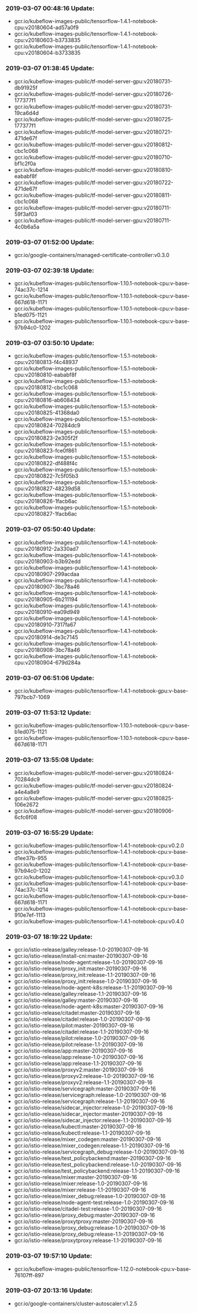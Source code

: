### 2019-03-07 00:48:16 Update:

- gcr.io/kubeflow-images-public/tensorflow-1.4.1-notebook-cpu:v20180604-ad57a0f9
- gcr.io/kubeflow-images-public/tensorflow-1.4.1-notebook-cpu:v20180603-b3733835
- gcr.io/kubeflow-images-public/tensorflow-1.4.1-notebook-cpu:v20180604-b3733835
### 2019-03-07 01:38:45 Update:

- gcr.io/kubeflow-images-public/tf-model-server-gpu:v20180731-db91925f
- gcr.io/kubeflow-images-public/tf-model-server-gpu:v20180726-177377f1
- gcr.io/kubeflow-images-public/tf-model-server-gpu:v20180731-19ca6d4d
- gcr.io/kubeflow-images-public/tf-model-server-gpu:v20180725-177377f1
- gcr.io/kubeflow-images-public/tf-model-server-gpu:v20180721-471de67f
- gcr.io/kubeflow-images-public/tf-model-server-gpu:v20180812-cbc1c068
- gcr.io/kubeflow-images-public/tf-model-server-gpu:v20180710-bf1c2f0a
- gcr.io/kubeflow-images-public/tf-model-server-gpu:v20180810-eababf8f
- gcr.io/kubeflow-images-public/tf-model-server-gpu:v20180722-471de67f
- gcr.io/kubeflow-images-public/tf-model-server-gpu:v20180811-cbc1c068
- gcr.io/kubeflow-images-public/tf-model-server-gpu:v20180711-59f3af03
- gcr.io/kubeflow-images-public/tf-model-server-gpu:v20180711-4c0b6a5a
### 2019-03-07 01:52:00 Update:

- gcr.io/google-containers/managed-certificate-controller:v0.3.0
### 2019-03-07 02:39:18 Update:

- gcr.io/kubeflow-images-public/tensorflow-1.10.1-notebook-cpu:v-base-74ac37c-1214
- gcr.io/kubeflow-images-public/tensorflow-1.10.1-notebook-cpu:v-base-667d618-1171
- gcr.io/kubeflow-images-public/tensorflow-1.10.1-notebook-cpu:v-base-b1ed075-1121
- gcr.io/kubeflow-images-public/tensorflow-1.10.1-notebook-cpu:v-base-97b94c0-1202
### 2019-03-07 03:50:10 Update:

- gcr.io/kubeflow-images-public/tensorflow-1.5.1-notebook-cpu:v20180813-f4c48937
- gcr.io/kubeflow-images-public/tensorflow-1.5.1-notebook-cpu:v20180810-eababf8f
- gcr.io/kubeflow-images-public/tensorflow-1.5.1-notebook-cpu:v20180812-cbc1c068
- gcr.io/kubeflow-images-public/tensorflow-1.5.1-notebook-cpu:v20180816-ab608434
- gcr.io/kubeflow-images-public/tensorflow-1.5.1-notebook-cpu:v20180825-41368da0
- gcr.io/kubeflow-images-public/tensorflow-1.5.1-notebook-cpu:v20180824-70284dc9
- gcr.io/kubeflow-images-public/tensorflow-1.5.1-notebook-cpu:v20180823-2e305f2f
- gcr.io/kubeflow-images-public/tensorflow-1.5.1-notebook-cpu:v20180823-fce0f861
- gcr.io/kubeflow-images-public/tensorflow-1.5.1-notebook-cpu:v20180822-df488f4c
- gcr.io/kubeflow-images-public/tensorflow-1.5.1-notebook-cpu:v20180822-7c5f05b3
- gcr.io/kubeflow-images-public/tensorflow-1.5.1-notebook-cpu:v20180827-48239d58
- gcr.io/kubeflow-images-public/tensorflow-1.5.1-notebook-cpu:v20180826-1facb6ac
- gcr.io/kubeflow-images-public/tensorflow-1.5.1-notebook-cpu:v20180827-1facb6ac
### 2019-03-07 05:50:40 Update:

- gcr.io/kubeflow-images-public/tensorflow-1.4.1-notebook-cpu:v20180912-2a330ad7
- gcr.io/kubeflow-images-public/tensorflow-1.4.1-notebook-cpu:v20180903-b3b92edd
- gcr.io/kubeflow-images-public/tensorflow-1.4.1-notebook-cpu:v20180907-299acdaa
- gcr.io/kubeflow-images-public/tensorflow-1.4.1-notebook-cpu:v20180907-3bc78a46
- gcr.io/kubeflow-images-public/tensorflow-1.4.1-notebook-cpu:v20180905-6b211194
- gcr.io/kubeflow-images-public/tensorflow-1.4.1-notebook-cpu:v20180910-ea09d949
- gcr.io/kubeflow-images-public/tensorflow-1.4.1-notebook-cpu:v20180910-7317fa67
- gcr.io/kubeflow-images-public/tensorflow-1.4.1-notebook-cpu:v20180914-de3c7145
- gcr.io/kubeflow-images-public/tensorflow-1.4.1-notebook-cpu:v20180908-3bc78a46
- gcr.io/kubeflow-images-public/tensorflow-1.4.1-notebook-cpu:v20180904-679d284a
### 2019-03-07 06:51:06 Update:

- gcr.io/kubeflow-images-public/tensorflow-1.4.1-notebook-gpu:v-base-797bcb7-1069
### 2019-03-07 11:53:12 Update:

- gcr.io/kubeflow-images-public/tensorflow-1.10.1-notebook-cpu:v-base-b1ed075-1121
- gcr.io/kubeflow-images-public/tensorflow-1.10.1-notebook-cpu:v-base-667d618-1171
### 2019-03-07 13:55:08 Update:

- gcr.io/kubeflow-images-public/tf-model-server-gpu:v20180824-70284dc9
- gcr.io/kubeflow-images-public/tf-model-server-gpu:v20180824-a4e4a8e9
- gcr.io/kubeflow-images-public/tf-model-server-gpu:v20180825-106e2672
- gcr.io/kubeflow-images-public/tf-model-server-gpu:v20180906-6cfc6f08
### 2019-03-07 16:55:29 Update:

- gcr.io/kubeflow-images-public/tensorflow-1.4.1-notebook-cpu:v0.2.0
- gcr.io/kubeflow-images-public/tensorflow-1.4.1-notebook-cpu:v-base-d1ee37b-955
- gcr.io/kubeflow-images-public/tensorflow-1.4.1-notebook-cpu:v-base-97b94c0-1202
- gcr.io/kubeflow-images-public/tensorflow-1.4.1-notebook-cpu:v0.3.0
- gcr.io/kubeflow-images-public/tensorflow-1.4.1-notebook-cpu:v-base-74ac37c-1214
- gcr.io/kubeflow-images-public/tensorflow-1.4.1-notebook-cpu:v-base-667d618-1171
- gcr.io/kubeflow-images-public/tensorflow-1.4.1-notebook-cpu:v-base-910e7ef-1113
- gcr.io/kubeflow-images-public/tensorflow-1.4.1-notebook-cpu:v0.4.0
### 2019-03-07 18:19:22 Update:

- gcr.io/istio-release/galley:release-1.0-20190307-09-16
- gcr.io/istio-release/install-cni:master-20190307-09-16
- gcr.io/istio-release/node-agent:release-1.0-20190307-09-16
- gcr.io/istio-release/proxy_init:master-20190307-09-16
- gcr.io/istio-release/proxy_init:release-1.1-20190307-09-16
- gcr.io/istio-release/proxy_init:release-1.0-20190307-09-16
- gcr.io/istio-release/node-agent-k8s:release-1.1-20190307-09-16
- gcr.io/istio-release/galley:release-1.1-20190307-09-16
- gcr.io/istio-release/galley:master-20190307-09-16
- gcr.io/istio-release/node-agent-k8s:master-20190307-09-16
- gcr.io/istio-release/citadel:master-20190307-09-16
- gcr.io/istio-release/citadel:release-1.0-20190307-09-16
- gcr.io/istio-release/pilot:master-20190307-09-16
- gcr.io/istio-release/citadel:release-1.1-20190307-09-16
- gcr.io/istio-release/pilot:release-1.0-20190307-09-16
- gcr.io/istio-release/pilot:release-1.1-20190307-09-16
- gcr.io/istio-release/app:master-20190307-09-16
- gcr.io/istio-release/app:release-1.0-20190307-09-16
- gcr.io/istio-release/app:release-1.1-20190307-09-16
- gcr.io/istio-release/proxyv2:master-20190307-09-16
- gcr.io/istio-release/proxyv2:release-1.0-20190307-09-16
- gcr.io/istio-release/proxyv2:release-1.1-20190307-09-16
- gcr.io/istio-release/servicegraph:master-20190307-09-16
- gcr.io/istio-release/servicegraph:release-1.0-20190307-09-16
- gcr.io/istio-release/servicegraph:release-1.1-20190307-09-16
- gcr.io/istio-release/sidecar_injector:release-1.0-20190307-09-16
- gcr.io/istio-release/sidecar_injector:master-20190307-09-16
- gcr.io/istio-release/sidecar_injector:release-1.1-20190307-09-16
- gcr.io/istio-release/kubectl:master-20190307-09-16
- gcr.io/istio-release/kubectl:release-1.1-20190307-09-16
- gcr.io/istio-release/mixer_codegen:master-20190307-09-16
- gcr.io/istio-release/mixer_codegen:release-1.1-20190307-09-16
- gcr.io/istio-release/servicegraph_debug:release-1.0-20190307-09-16
- gcr.io/istio-release/test_policybackend:master-20190307-09-16
- gcr.io/istio-release/test_policybackend:release-1.0-20190307-09-16
- gcr.io/istio-release/test_policybackend:release-1.1-20190307-09-16
- gcr.io/istio-release/mixer:master-20190307-09-16
- gcr.io/istio-release/mixer:release-1.0-20190307-09-16
- gcr.io/istio-release/mixer:release-1.1-20190307-09-16
- gcr.io/istio-release/mixer_debug:release-1.0-20190307-09-16
- gcr.io/istio-release/node-agent-test:release-1.0-20190307-09-16
- gcr.io/istio-release/citadel-test:release-1.0-20190307-09-16
- gcr.io/istio-release/proxy_debug:master-20190307-09-16
- gcr.io/istio-release/proxytproxy:master-20190307-09-16
- gcr.io/istio-release/proxy_debug:release-1.0-20190307-09-16
- gcr.io/istio-release/proxy_debug:release-1.1-20190307-09-16
- gcr.io/istio-release/proxytproxy:release-1.1-20190307-09-16
### 2019-03-07 19:57:10 Update:

- gcr.io/kubeflow-images-public/tensorflow-1.12.0-notebook-cpu:v-base-76107ff-897
### 2019-03-07 20:13:16 Update:

- gcr.io/google-containers/cluster-autoscaler:v1.2.5

